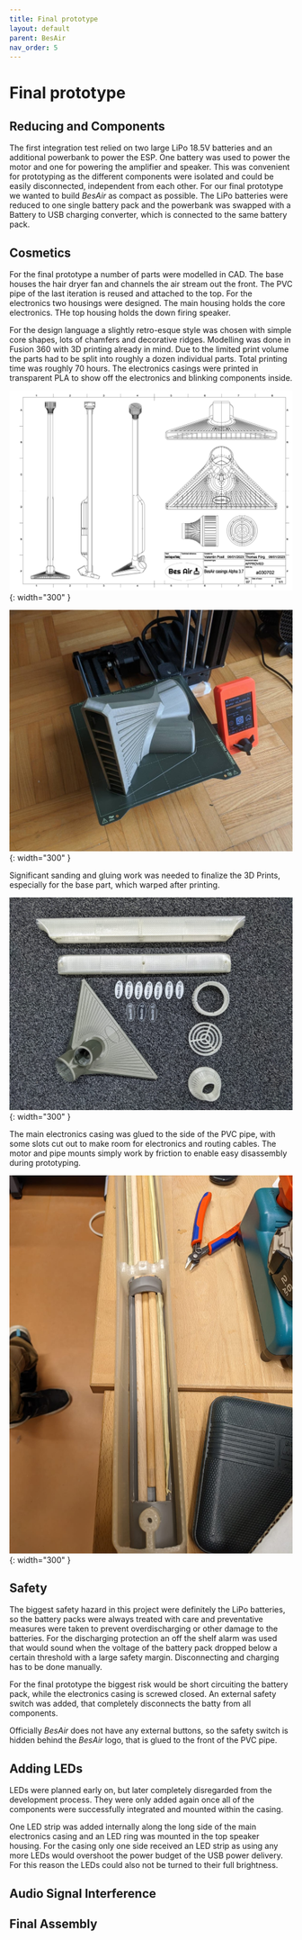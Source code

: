 ```yaml
---
title: Final prototype
layout: default
parent: BesAir
nav_order: 5
---
```


# Final prototype

## Reducing and Components

The first integration test relied on two large LiPo 18.5V batteries and an additional powerbank to power the ESP. One battery was used to power the motor and one for powering the amplifier and speaker. This was convenient for prototyping as the different components were isolated and could be easily disconnected, independent from each other. For our final prototype we wanted to build _BesAir_ as compact as possible. The LiPo batteries were reduced to one single battery pack and the powerbank was swapped with a Battery to USB charging converter, which is connected to the same battery pack.

## Cosmetics

For the final prototype a number of parts were modelled in CAD. The base houses the hair dryer fan and channels the air stream out the front. The PVC pipe of the last iteration is reused and attached to the top. For the electronics two housings were designed. The main housing holds the core electronics. THe top housing holds the down firing speaker.

For the design language a slightly retro-esque style was chosen with simple core shapes, lots of chamfers and decorative ridges. Modelling was done in Fusion 360 with 3D printing already in mind. Due to the limited print volume the parts had to be split into roughly a dozen individual parts. Total printing time was roughly 70 hours.
The electronics casings were printed in transparent PLA to show off the electronics and blinking components inside.

![Sketch render of the Fusion360 model](assets/final-prototype/design/BesAir-Drawing-v2.png){: width="300" }

![printing the base part](assets/final-prototype/design/printing.jpg){: width="300" }

Significant sanding and gluing work was needed to finalize the 3D Prints, especially for the base part, which warped after printing.

![All the printed and glued 3D printed parts](assets/final-prototype/design/glued-parts.jpg){: width="300" }

The main electronics casing was glued to the side of the PVC pipe, with some slots cut out to make room for electronics and routing cables. The motor and pipe mounts simply work by friction to enable easy disassembly during prototyping.

![Gluing the electronics casing to the PVC pipe](assets/final-prototype/design/gluing.jpg){: width="300" }

## Safety

The biggest safety hazard in this project were definitely the LiPo batteries, so the battery packs were always treated with care and preventative measures were taken to prevent overdischarging or other damage to the batteries. For the discharging protection an off the shelf alarm was used that would sound when the voltage of the battery pack dropped below a certain threshold with a large safety margin. Disconnecting and charging has to be done manually.

For the final prototype the biggest risk would be short circuiting the battery pack, while the electronics casing is screwed closed. An external safety switch was added, that completely disconnects the batty from all components.

Officially _BesAir_ does not have any external buttons, so the safety switch is hidden behind the _BesAir_ logo, that is glued to the front of the PVC pipe.

## Adding LEDs

LEDs were planned early on, but later completely disregarded from the development process. They were only added again once all of the components were successfully integrated and mounted within the casing.

One LED strip was added internally along the long side of the main electronics casing and an LED ring was mounted in the top speaker housing. For the casing only one side received an LED strip as using any more LEDs would overshoot the power budget of the USB power delivery. For this reason the LEDs could also not be turned to their full brightness.

## Audio Signal Interference

## Final Assembly
